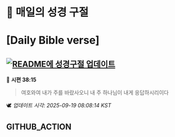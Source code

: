 # 🙏 매일의 성경 구절
# [Daily Bible verse]
## [![README에 성경구절 업데이트](https://github.com/DONGSUKA/first_test/actions/workflows/update-readme-bible.yml/badge.svg)](https://github.com/DONGSUKA/first_test/actions/workflows/update-readme-bible.yml)
<!-- START_BIBLE_VERSE -->
📖 **시편 38:15**
> 여호와여 내가 주를 바랐사오니 내 주 하나님이 내게 응답하시리이다

🕊️ _업데이트 시각: 2025-09-19 08:08:14 KST_
  <!-- END_BIBLE_VERSE -->
## GITHUB_ACTION
